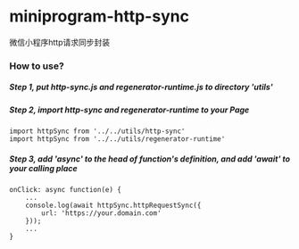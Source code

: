 # miniprogram-http-sync
微信小程序http请求同步封装

### How to use?
##### Step 1, put http-sync.js and regenerator-runtime.js to directory 'utils' 
##### Step 2, import http-sync and regenerator-runtime to your Page
```
import httpSync from '../../utils/http-sync'
import httpSync from '../../utils/regenerator-runtime'
```
##### Step 3, add 'async' to the head of function's definition, and add 'await' to your calling place
```
onClick: async function(e) {
    ...
    console.log(await httpSync.httpRequestSync({
        url: 'https://your.domain.com'
    }));
    ...
}
```
